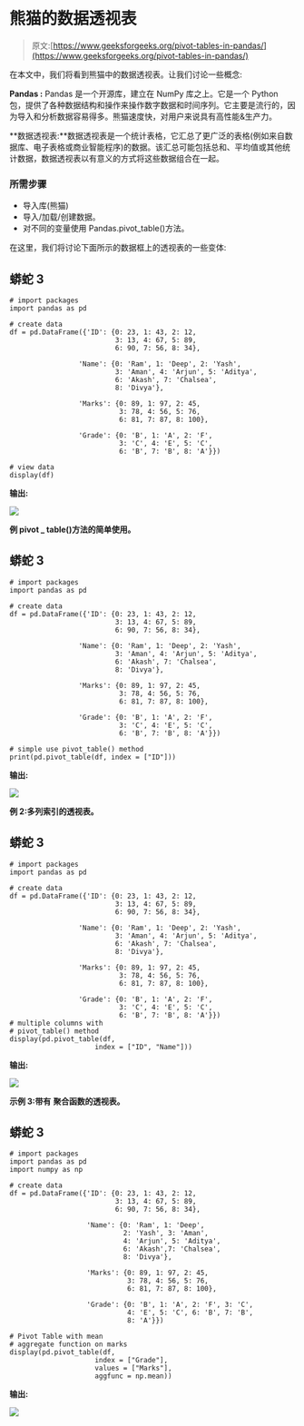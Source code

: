 # 熊猫的数据透视表

> 原文:[https://www.geeksforgeeks.org/pivot-tables-in-pandas/](https://www.geeksforgeeks.org/pivot-tables-in-pandas/)

在本文中，我们将看到熊猫中的数据透视表。让我们讨论一些概念:

**Pandas :** Pandas 是一个开源库，建立在 NumPy 库之上。它是一个 Python 包，提供了各种数据结构和操作来操作数字数据和时间序列。它主要是流行的，因为导入和分析数据容易得多。熊猫速度快，对用户来说具有高性能&生产力。

**数据透视表:**数据透视表是一个统计表格，它汇总了更广泛的表格(例如来自数据库、电子表格或商业智能程序)的数据。该汇总可能包括总和、平均值或其他统计数据，数据透视表以有意义的方式将这些数据组合在一起。

### 所需步骤

*   导入库(熊猫)
*   导入/加载/创建数据。
*   对不同的变量使用 Pandas.pivot_table()方法。

在这里，我们将讨论下面所示的数据框上的透视表的一些变体:

## 蟒蛇 3

```
# import packages
import pandas as pd

# create data
df = pd.DataFrame({'ID': {0: 23, 1: 43, 2: 12, 
                          3: 13, 4: 67, 5: 89,
                          6: 90, 7: 56, 8: 34},

                 'Name': {0: 'Ram', 1: 'Deep', 2: 'Yash',
                          3: 'Aman', 4: 'Arjun', 5: 'Aditya',
                          6: 'Akash', 7: 'Chalsea',
                          8: 'Divya'},

                 'Marks': {0: 89, 1: 97, 2: 45,
                           3: 78, 4: 56, 5: 76,
                           6: 81, 7: 87, 8: 100},

                 'Grade': {0: 'B', 1: 'A', 2: 'F',
                           3: 'C', 4: 'E', 5: 'C',
                           6: 'B', 7: 'B', 8: 'A'}})

# view data
display(df)
```

**输出:**

![](img/55ed821b4c16002176b75badcd43fb2b.png)

**例 pivot _ table()方法的简单使用。**

## 蟒蛇 3

```
# import packages
import pandas as pd

# create data
df = pd.DataFrame({'ID': {0: 23, 1: 43, 2: 12, 
                          3: 13, 4: 67, 5: 89,
                          6: 90, 7: 56, 8: 34},

                 'Name': {0: 'Ram', 1: 'Deep', 2: 'Yash',
                          3: 'Aman', 4: 'Arjun', 5: 'Aditya',
                          6: 'Akash', 7: 'Chalsea',
                          8: 'Divya'},

                 'Marks': {0: 89, 1: 97, 2: 45,
                           3: 78, 4: 56, 5: 76,
                           6: 81, 7: 87, 8: 100},

                 'Grade': {0: 'B', 1: 'A', 2: 'F',
                           3: 'C', 4: 'E', 5: 'C',
                           6: 'B', 7: 'B', 8: 'A'}})

# simple use pivot_table() method
print(pd.pivot_table(df, index = ["ID"]))
```

**输出:**

![](img/c3352402346087dbf093abffc1cc533d.png)

**例 2:多列索引的透视表。**

## 蟒蛇 3

```
# import packages
import pandas as pd

# create data
df = pd.DataFrame({'ID': {0: 23, 1: 43, 2: 12, 
                          3: 13, 4: 67, 5: 89,
                          6: 90, 7: 56, 8: 34},

                 'Name': {0: 'Ram', 1: 'Deep', 2: 'Yash',
                          3: 'Aman', 4: 'Arjun', 5: 'Aditya',
                          6: 'Akash', 7: 'Chalsea',
                          8: 'Divya'},

                 'Marks': {0: 89, 1: 97, 2: 45,
                           3: 78, 4: 56, 5: 76,
                           6: 81, 7: 87, 8: 100},

                 'Grade': {0: 'B', 1: 'A', 2: 'F',
                           3: 'C', 4: 'E', 5: 'C',
                           6: 'B', 7: 'B', 8: 'A'}})
# multiple columns with 
# pivot_table() method
display(pd.pivot_table(df, 
                     index = ["ID", "Name"]))
```

**输出:**

![](img/bf83628e740f43429d4890ce2a21872d.png)

**示例 3:带有** **聚合函数的透视表。**

## 蟒蛇 3

```
# import packages
import pandas as pd
import numpy as np

# create data
df = pd.DataFrame({'ID': {0: 23, 1: 43, 2: 12,
                          3: 13, 4: 67, 5: 89, 
                          6: 90, 7: 56, 8: 34},

                   'Name': {0: 'Ram', 1: 'Deep',
                            2: 'Yash', 3: 'Aman',
                            4: 'Arjun', 5: 'Aditya',
                            6: 'Akash',7: 'Chalsea',
                            8: 'Divya'},

                   'Marks': {0: 89, 1: 97, 2: 45, 
                             3: 78, 4: 56, 5: 76,
                             6: 81, 7: 87, 8: 100},

                   'Grade': {0: 'B', 1: 'A', 2: 'F', 3: 'C',
                             4: 'E', 5: 'C', 6: 'B', 7: 'B',
                             8: 'A'}})

# Pivot Table with mean 
# aggregate function on marks
display(pd.pivot_table(df,
                     index = ["Grade"],
                     values = ["Marks"],
                     aggfunc = np.mean))
```

**输出:**

![](img/bf99b68bdf112f199fcb66bdfa1aee24.png)